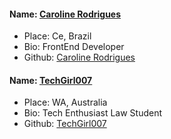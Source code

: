 #### Name: [Caroline Rodrigues](https://github.com/caroline-rodrigues)
- Place: Ce, Brazil
- Bio: FrontEnd Developer
- Github: [Caroline Rodrigues](https://github.com/caroline-rodrigues)
#### Name: [TechGirl007](https://github.com/TechGirl007)
- Place: WA, Australia
- Bio: Tech Enthusiast Law Student
- Github: [TechGirl007](https://github.com/TechGirl007)
